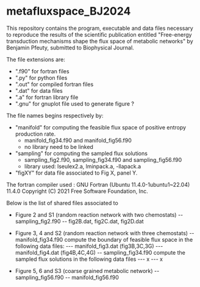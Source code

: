 # metafluxspace_BJ2024
This repository contains the program, executable and data files necessary to reproduce the results of the scientific publication entitled "Free-energy transduction mechanisms shape the flux space of metabolic networks" by Benjamin Pfeuty, submitted to Biophysical Journal.

The file extensions are:
- ".f90" for fortran files
- ".py" for python files
- ".out" for compiled fortran files
- ".dat" for data files
- ".a" for fortran library file
- ".gnu" for gnuplot file used to generate figure ?
  
The file names begins respectively by:
- "manifold" for computing the feasible flux space of positive entropy production rate.
  - manifold_fig34.f90 and manifold_fig56.f90
  - no library need to be linked
- "sampling" for computing the sampled flux solutions
  - sampling_fig2.f90, sampling_fig34.f90 and sampling_fig56.f90
  - library used: lseulex2.a, lminpack.a, -llapack.a
- "figXY" for data file associated to Fig X, panel Y.
  
The fortran compiler used :
GNU Fortran (Ubuntu 11.4.0-1ubuntu1~22.04) 11.4.0
Copyright (C) 2021 Free Software Foundation, Inc.

Below is the list of shared files associated to  
- Figure 2 and S1 (random reaction network with two chemostats)
-- sampling_fig2.f90
-- fig2B.dat, fig2C.dat, fig2D.dat

- Figure 3, 4 and S2 (random reaction network with three chemostats)
-- manifold_fig34.f90 compute the boundary of feasible flux space in the following data files:
--- manifold_fig3.dat (fig3B,3C,3G)
--- manifold_fig4.dat (fig4B,4C,4G)
-- sampling_fig34.f90 compute the sampled flux solutions in the following data files
--- x
--- x

- Figure 5, 6 and S3 (coarse grained metabolic network)
-- sampling_fig56.f90
-- manifold_fig56.f90


